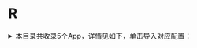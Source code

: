 # R
<details>
<summary>
本目录共收录5个App，详情见如下，单击导入对应配置：
</summary>

- [reddit](https://quantumult.app/x/open-app/add-resource?remote-resource=%7B%22rewrite_remote%22%3A%20%5B%22https%3A%2F%2Fraw.githubusercontent.com%2Fzirawell%2FR-Store%2Fmain%2FRule%2FQuanX%2FAdblock%2FApp%2FR%2Freddit%2Frewrite%2Freddit.conf%2C%20tag%3Dreddit%22%5D%7D)
- [人人视频](https://quantumult.app/x/open-app/add-resource?remote-resource=%7B%22rewrite_remote%22%3A%20%5B%22https%3A%2F%2Fraw.githubusercontent.com%2Fzirawell%2FR-Store%2Fmain%2FRule%2FQuanX%2FAdblock%2FApp%2FR%2F%E4%BA%BA%E4%BA%BA%E8%A7%86%E9%A2%91%2Frewrite%2Frrtv.conf%2C%20tag%3D%E4%BA%BA%E4%BA%BA%E8%A7%86%E9%A2%91%22%5D%7D)
- [人民日报](https://quantumult.app/x/open-app/add-resource?remote-resource=%7B%22rewrite_remote%22%3A%20%5B%22https%3A%2F%2Fraw.githubusercontent.com%2Fzirawell%2FR-Store%2Fmain%2FRule%2FQuanX%2FAdblock%2FApp%2FR%2F%E4%BA%BA%E6%B0%91%E6%97%A5%E6%8A%A5%2Frewrite%2Fpeopleapp.conf%2C%20tag%3D%E4%BA%BA%E6%B0%91%E6%97%A5%E6%8A%A5%22%5D%7D)
- [日淘任意门](https://quantumult.app/x/open-app/add-resource?remote-resource=%7B%22rewrite_remote%22%3A%20%5B%22https%3A%2F%2Fraw.githubusercontent.com%2Fzirawell%2FR-Store%2Fmain%2FRule%2FQuanX%2FAdblock%2FApp%2FR%2F%E6%97%A5%E6%B7%98%E4%BB%BB%E6%84%8F%E9%97%A8%2Frewrite%2Fmeruki.conf%2C%20tag%3D%E6%97%A5%E6%B7%98%E4%BB%BB%E6%84%8F%E9%97%A8%22%5D%7D)
- [瑞幸咖啡](https://quantumult.app/x/open-app/add-resource?remote-resource=%7B%22rewrite_remote%22%3A%20%5B%22https%3A%2F%2Fraw.githubusercontent.com%2Fzirawell%2FR-Store%2Fmain%2FRule%2FQuanX%2FAdblock%2FApp%2FR%2F%E7%91%9E%E5%B9%B8%E5%92%96%E5%95%A1%2Frewrite%2Flkcoffee.conf%2C%20tag%3D%E7%91%9E%E5%B9%B8%E5%92%96%E5%95%A1%22%5D%7D)

</details>